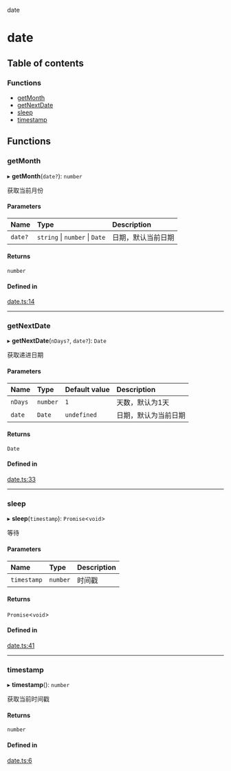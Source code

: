 date

# date

## Table of contents

### Functions

- [getMonth](README.md#getmonth)
- [getNextDate](README.md#getnextdate)
- [sleep](README.md#sleep)
- [timestamp](README.md#timestamp)

## Functions

### getMonth

▸ **getMonth**(`date?`): `number`

获取当前月份

#### Parameters

| Name | Type | Description |
| :------ | :------ | :------ |
| `date?` | `string` \| `number` \| `Date` | 日期，默认当前日期 |

#### Returns

`number`

#### Defined in

[date.ts:14](https://github.com/xizher/nhz-utils/blob/042334f/src/date/date.ts#L14)

___

### getNextDate

▸ **getNextDate**(`nDays?`, `date?`): `Date`

获取递进日期

#### Parameters

| Name | Type | Default value | Description |
| :------ | :------ | :------ | :------ |
| `nDays` | `number` | `1` | 天数，默认为1天 |
| `date` | `Date` | `undefined` | 日期，默认为当前日期 |

#### Returns

`Date`

#### Defined in

[date.ts:33](https://github.com/xizher/nhz-utils/blob/042334f/src/date/date.ts#L33)

___

### sleep

▸ **sleep**(`timestamp`): `Promise`<`void`\>

等待

#### Parameters

| Name | Type | Description |
| :------ | :------ | :------ |
| `timestamp` | `number` | 时间戳 |

#### Returns

`Promise`<`void`\>

#### Defined in

[date.ts:41](https://github.com/xizher/nhz-utils/blob/042334f/src/date/date.ts#L41)

___

### timestamp

▸ **timestamp**(): `number`

获取当前时间戳

#### Returns

`number`

#### Defined in

[date.ts:6](https://github.com/xizher/nhz-utils/blob/042334f/src/date/date.ts#L6)
